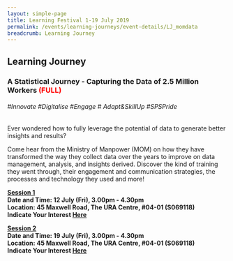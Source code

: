 ```yaml
---
layout: simple-page
title: Learning Festival 1-19 July 2019
permalink: /events/learning-journeys/event-details/LJ_momdata
breadcrumb: Learning Journey
---
```


## Learning Journey
### A Statistical Journey - Capturing the Data of 2.5 Million Workers <font color="red"> (FULL) </font>

###### _#Innovate #Digitalise #Engage # Adapt&SkillUp #SPSPride_

Ever wondered how to fully leverage the potential of data to generate better insights and results?

Come hear from the Ministry of Manpower (MOM) on how they have transformed the way they collect data over the years to improve on data management, analysis, and insights derived. Discover the kind of training they went through, their engagement and communication strategies, the processes and technology they used and more!

<b><u>Session 1</u><br>
**Date and Time: 12 July (Fri), 3.00pm - 4.30pm** <br>
**Location: 45 Maxwell Road, The URA Centre, #04-01 (S069118)** <br>
**Indicate Your Interest [Here](https://www.eventbrite.sg/e/a-statistical-journey-capturing-the-data-of-25-million-workers-by-the-ministry-of-manpower-mom-tickets-62246621320)** 

<b><u>Session 2</u><br>
**Date and Time: 19 July (Fri), 3.00pm - 4.30pm** <br>
**Location: 45 Maxwell Road, The URA Centre, #04-01 (S069118)** <br>
**Indicate Your Interest [Here](https://www.eventbrite.sg/e/a-statistical-journey-capturing-the-data-of-25-million-workers-by-the-ministry-of-manpower-mom-2nd-tickets-62295846554)** 

